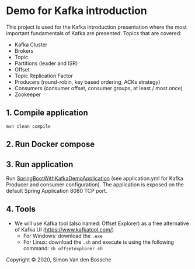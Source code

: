 # Demo for Kafka introduction
This project is used for the Kafka introduction presentation where the most important fundamentals of Kafka are presented.
Topics that are covered:
* Kafka Cluster
* Brokers
* Topic
* Partitions (leader and ISR)
* Offset
* Topic Replication Factor
* Producers (round-robin, key based ordering, ACKs strategy) 
* Consumers (consumer offset, consumer groups, at least / most once) 
* Zookeeper

## 1. Compile application
`mvn clean compile`

## 2. Run Docker compose


## 3. Run application
Run [SpringBootWithKafkaDemoApplication](src/main/java/com/demo/kafka/SpringBootWithKafkaDemoApplication.java) (see application.yml for Kafka Producer and consumer configuration). The application is exposed on the default Spring Application 8080 TCP port.

## 4. Tools
* We will use Kafka tool (also named: Offset Explorer) as a free alternative of Kafka UI (https://www.kafkatool.com/)
  * For Windows: download the `.exe`
  * For Linux: download the `.sh` and execute is using the following command: `sh offsetexplorer.sh`

Copyright © 2020, Simon Van den Bossche